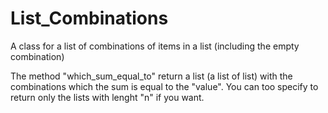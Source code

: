 # List_Combinations
A class for a list of combinations of items in a list (including the empty combination)

The method "which_sum_equal_to" return a list (a list of list) with the combinations which the sum is equal to the "value". You can too specify to return only the lists with lenght "n" if you want.
